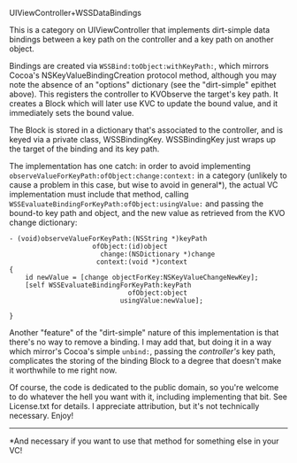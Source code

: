UIViewController+WSSDataBindings

This is a category on UIViewController that implements dirt-simple data
bindings between a key path on the controller and a key path on another object.

Bindings are created via `WSSBind:toObject:withKeyPath:`, which mirrors Cocoa's
NSKeyValueBindingCreation protocol method, although you may note the absence of
an "options" dictionary (see the "dirt-simple" epithet above). This registers 
the controller to KVObserve the target's key path. It creates a Block which 
will later use KVC to update the bound value, and it immediately sets the bound
value.

The Block is stored in a dictionary that's associated to the controller, and
is keyed via a private class, WSSBindingKey. WSSBindingKey just wraps up the
target of the binding and its key path.

The implementation has one catch: in order to avoid implementing 
`observeValueForKeyPath:ofObject:change:context:` in a category (unlikely to 
cause a problem in this case, but wise to avoid in general*), the actual VC
implementation must include that method, calling 
`WSSEvaluateBindingForKeyPath:ofObject:usingValue:` and passing the bound-to 
key path and object, and the new value as retrieved from the KVO change 
dictionary:

    - (void)observeValueForKeyPath:(NSString *)keyPath
                         ofObject:(id)object
                           change:(NSDictionary *)change
                          context:(void *)context
    {
        id newValue = [change objectForKey:NSKeyValueChangeNewKey];
        [self WSSEvaluateBindingForKeyPath:keyPath
                                  ofObject:object
                                usingValue:newValue];
    
    }

Another "feature" of the "dirt-simple" nature of this implementation is that 
there's no way to remove a binding. I may add that, but doing it in a way which
mirror's Cocoa's simple `unbind:`, passing the _controller's_ key path,
complicates the storing of the binding Block to a degree that doesn't make it
worthwhile to me right now.

Of course, the code is dedicated to the public domain, so you're welcome to do
whatever the hell you want with it, including implementing that bit. 
See License.txt for details. I appreciate attribution, but it's not technically
necessary. Enjoy!
    
---
*And necessary if you want to use that method for something else in your VC!